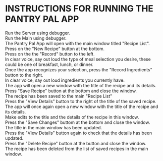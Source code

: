 <h1>INSTRUCTIONS FOR RUNNING THE PANTRY PAL APP</h1>
Run the Server using debugger. <br>
Run the Main using debugger. <br>
The Pantry Pal App will open with the main window titled "Recipe List". <br>
Press on the "New Recipe" button at the bottom. <br>
Press on the the "Record" button to the left. <br>
In clear voice, say out loud the type of meal selection you desire, these could be one of breakfast, lunch, or dinner. <br>
Once the app recognizes your selection, press the "Record Ingredients" button to the right. <br>
In clear voice, say out loud ingredients you currently have. <br>
The app will open a new window with the title of the recipe and its details. <br>
Press "Save Recipe" button at the bottom and close the window. <br>
The recipe has been saved to the main "Recipe List" <br>
Press the "View Details" button to the right of the title of the saved recipe. <br>
The app will once again open a new window with the title of the recipe and its details. <br>
Make edits to the title and the details of the recipe in this window. <br>
Press the "Save Changes" buttom at the bottom and close the window. <br>
The title in the main window has been updated. <br>
Press the "View Details" button again to check that the details has been updated. <br>
Press the "Delete Recipe" button at the button and close the window. <br> 
The recipe has been deleted from the list of saved recipes in the main window. <br>